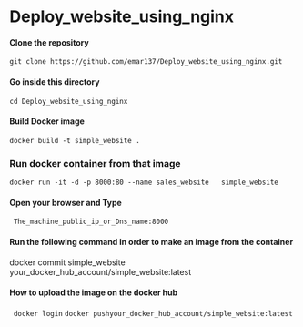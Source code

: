 # Deploy_website_using_nginx
#### Clone the repository
```git clone https://github.com/emar137/Deploy_website_using_nginx.git```
####  Go inside this directory 
```cd Deploy_website_using_nginx```
#### Build Docker image 
```docker build -t simple_website . ```
### Run docker container from that  image 
```docker run -it -d -p 8000:80 --name sales_website   simple_website ```
#### Open your browser and Type  
``` The_machine_public_ip_or_Dns_name:8000```
#### Run the following command in order to make an image from the  container
docker commit simple_website  your_docker_hub_account/simple_website:latest
#### How to upload the image on the docker hub
``` docker login```
```docker pushyour_docker_hub_account/simple_website:latest```
